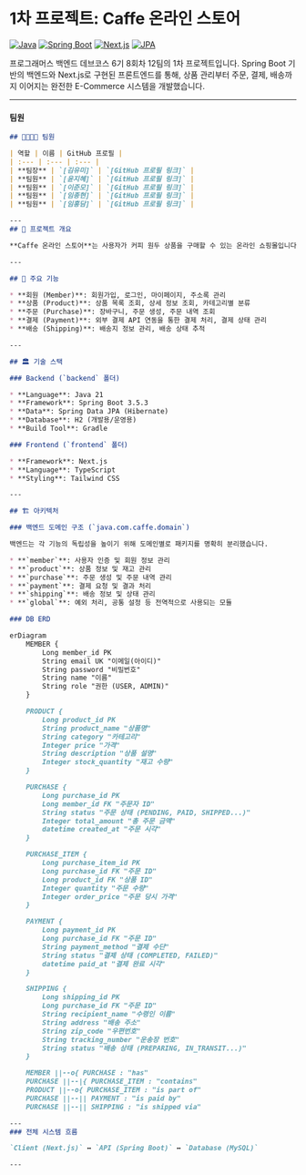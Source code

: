 # 1차 프로젝트: Caffe 온라인 스토어

[![Java](https://img.shields.io/badge/Java-21-orange.svg)](https://www.java.com)
[![Spring Boot](https://img.shields.io/badge/Spring%20Boot-3.x-brightgreen.svg)](https://spring.io/projects/spring-boot)
[![Next.js](https://img.shields.io/badge/Next.js-22.x-black?logo=next.js)](https://nextjs.org/)
[![JPA](https://img.shields.io/badge/JPA-Hibernate-blue.svg)](https://hibernate.org/orm/)

프로그래머스 백엔드 데브코스 6기 8회차 12팀의 1차 프로젝트입니다. Spring Boot 기반의 백엔드와 Next.js로 구현된 프론트엔드를 통해, 상품 관리부터 주문, 결제, 배송까지 이어지는 완전한 E-Commerce 시스템을 개발했습니다.

---
#### 팀원

```markdown
## 👨‍👩‍👧‍👦 팀원

| 역할 | 이름 | GitHub 프로필 |
| :--- | :--- | :--- |
| **팀장** | `[김유미]` | `[GitHub 프로필 링크]` |
| **팀원** | `[윤지혜]` | `[GitHub 프로필 링크]` |
| **팀원** | `[이준모]` | `[GitHub 프로필 링크]` |
| **팀원** | `[임종현]` | `[GitHub 프로필 링크]` |
| **팀원** | `[임홍담]` | `[GitHub 프로필 링크]` |

---
## 📝 프로젝트 개요

**Caffe 온라인 스토어**는 사용자가 커피 원두 상품을 구매할 수 있는 온라인 쇼핑몰입니다. 이 프로젝트는 MSA(Microservice Architecture)를 지향하는 도메인 주도 설계(DDD)를 학습하고, 실제 서비스와 유사한 복잡도를 가진 시스템을 구축하는 것을 목표로 합니다. 백엔드는 Spring Boot를 통해 RESTful API를 제공하며, 프론트엔드는 Next.js를 사용하여 뛰어난 사용자 경험을 제공하는 서버 사이드 렌더링(SSR) 및 정적 사이트 생성(SSG)을 구현합니다.

---

## 🚀 주요 기능

* **회원 (Member)**: 회원가입, 로그인, 마이페이지, 주소록 관리
* **상품 (Product)**: 상품 목록 조회, 상세 정보 조회, 카테고리별 분류
* **주문 (Purchase)**: 장바구니, 주문 생성, 주문 내역 조회
* **결제 (Payment)**: 외부 결제 API 연동을 통한 결제 처리, 결제 상태 관리
* **배송 (Shipping)**: 배송지 정보 관리, 배송 상태 추적

---

## 🏛️ 기술 스택

### Backend (`backend` 폴더)

* **Language**: Java 21
* **Framework**: Spring Boot 3.5.3
* **Data**: Spring Data JPA (Hibernate)
* **Database**: H2 (개발용/운영용)
* **Build Tool**: Gradle

### Frontend (`frontend` 폴더)

* **Framework**: Next.js
* **Language**: TypeScript
* **Styling**: Tailwind CSS

---

## 🏗️ 아키텍처

### 백엔드 도메인 구조 (`java.com.caffe.domain`)

백엔드는 각 기능의 독립성을 높이기 위해 도메인별로 패키지를 명확히 분리했습니다.

* **`member`**: 사용자 인증 및 회원 정보 관리
* **`product`**: 상품 정보 및 재고 관리
* **`purchase`**: 주문 생성 및 주문 내역 관리
* **`payment`**: 결제 요청 및 결과 처리
* **`shipping`**: 배송 정보 및 상태 관리
* **`global`**: 예외 처리, 공통 설정 등 전역적으로 사용되는 모듈

### DB ERD

erDiagram
    MEMBER {
        Long member_id PK
        String email UK "이메일(아이디)"
        String password "비밀번호"
        String name "이름"
        String role "권한 (USER, ADMIN)"
    }

    PRODUCT {
        Long product_id PK
        String product_name "상품명"
        String category "카테고리"
        Integer price "가격"
        String description "상품 설명"
        Integer stock_quantity "재고 수량"
    }

    PURCHASE {
        Long purchase_id PK
        Long member_id FK "주문자 ID"
        String status "주문 상태 (PENDING, PAID, SHIPPED...)"
        Integer total_amount "총 주문 금액"
        datetime created_at "주문 시각"
    }

    PURCHASE_ITEM {
        Long purchase_item_id PK
        Long purchase_id FK "주문 ID"
        Long product_id FK "상품 ID"
        Integer quantity "주문 수량"
        Integer order_price "주문 당시 가격"
    }

    PAYMENT {
        Long payment_id PK
        Long purchase_id FK "주문 ID"
        String payment_method "결제 수단"
        String status "결제 상태 (COMPLETED, FAILED)"
        datetime paid_at "결제 완료 시각"
    }

    SHIPPING {
        Long shipping_id PK
        Long purchase_id FK "주문 ID"
        String recipient_name "수령인 이름"
        String address "배송 주소"
        String zip_code "우편번호"
        String tracking_number "운송장 번호"
        String status "배송 상태 (PREPARING, IN_TRANSIT...)"
    }

    MEMBER ||--o{ PURCHASE : "has"
    PURCHASE ||--|{ PURCHASE_ITEM : "contains"
    PRODUCT ||--o{ PURCHASE_ITEM : "is part of"
    PURCHASE ||--|| PAYMENT : "is paid by"
    PURCHASE ||--|| SHIPPING : "is shipped via"

---
### 전체 시스템 흐름

`Client (Next.js)` ↔️ `API (Spring Boot)` ↔️ `Database (MySQL)`

---

